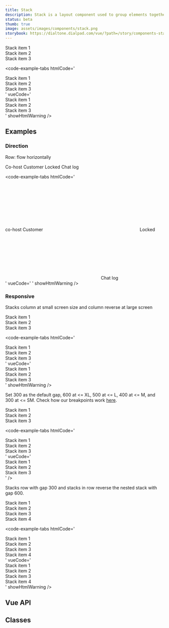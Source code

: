```yaml
---
title: Stack
description: Stack is a layout component used to group elements together and apply a space between them.
status: beta
thumb: true
image: assets/images/components/stack.png
storybook: https://dialtone.dialpad.com/vue/?path=/story/components-stack--default
---
```


<code-well-header>
  <div class="d-stack d-stack--gap-500 d-bgc-magenta-100">
    <div class="d-bgc-secondary">
      Stack item 1
    </div>
    <div class="d-bgc-secondary">
      Stack item 2
    </div>
    <div class="d-bgc-secondary">
      Stack item 3
    </div>
  </div>
</code-well-header>

<code-example-tabs
htmlCode='
<div class="d-stack d-stack--gap-500">
  <div>Stack item 1</div>
  <div>Stack item 2</div>
  <div>Stack item 3</div>
</div>
'
vueCode='
<dt-stack
  gap="500"
>
  <div>
    Stack item 1
  </div>
  <div>
    Stack item 2
  </div>
  <div>
    Stack item 3
  </div>
</dt-stack>
'
showHtmlWarning />

## Examples

### Direction

Row: flow horizontally

<code-well-header>
  <div class="d-stack d-stack--row d-stack--gap-400">
    <span class="d-badge">Co-host</span>
    <span class="d-badge">Customer</span>
    <span class="d-badge">
      <span class="d-badge__icon-left">
        <dt-icon name="lock" size="200" />
      </span>
      <span class="d-badge__label">Locked</span>
    </span>
    <span class="d-badge">
      <span class="d-badge__icon-left">
        <dt-icon name="message" size="200" />
      </span>
      <span class="d-badge__label">Chat log</span>
    </span>
  </div>
</code-well-header>

<code-example-tabs
htmlCode='
<div class="d-stack d-stack--row d-stack--gap-500">
  <span class="d-badge">
    <span class="d-badge__label"> co-host </span>
  </span>
  <span class="d-badge">
    <span class="d-badge__label"> Customer </span>
  </span>
  <span class="d-badge">
    <span class="d-badge__icon-left">
      <svg>...</svg>
    </span>
    <span class="d-badge__label"> Locked </span>
  </span>
  <span class="d-badge">
    <span class="d-badge__icon-left">
      <svg>...</svg>
    </span>
    <span class="d-badge__label"> Chat log </span>
  </span>
</div>
'
vueCode='
<dt-stack
  gap="500"
  direction="row"
>
  <dt-badge text="co-host" />
  <dt-badge text="Customer" />
  <dt-badge
    icon-left="lock"
    text="Locked"
  />
  <dt-badge
    icon-left="message"
    text="Chat log"
  />
</dt-stack>
'
showHtmlWarning />

### Responsive

Stacks column at small screen size and column reverse at large screen

<code-well-header>
    <div class="d-stack d-stack--row d-stack--sm-column d-stack--lg-column-reverse d-stack--gap-500 d-bgc-magenta-100">
      <div class="d-bgc-secondary">
        Stack item 1
      </div>
      <div class="d-bgc-secondary">
        Stack item 2
      </div>
      <div class="d-bgc-secondary">
        Stack item 3
      </div>
    </div>
</code-well-header>

<code-example-tabs
htmlCode='
<div class="d-stack d-stack--row d-stack--sm-column d-stack--lg-column-reverse d-stack--gap-0">
  <div>Stack item 1</div>
  <div>Stack item 2</div>
  <div>Stack item 3</div>
</div>
'
vueCode='
<dt-stack
  :direction="{ `default`: `row`, `sm`: `column`, `lg`: `column-reverse` }"
>
  <div>
    Stack item 1
  </div>
  <div>
    Stack item 2
  </div>
  <div>
    Stack item 3
  </div>
</dt-stack>
'
showHtmlWarning />

Set 300 as the default gap, 600 at <= XL, 500 at <= L, 400 at <= M, and 300 at <= SM. Check how our breakpoints work [here](/utilities/responsive/breakpoints.html).

<code-well-header>
  <dt-stack :gap="{ default: '300', xl: '600', lg: '500', md: '400', sm: '300' }" class="d-bgc-magenta-100">
    <div class="d-bgc-secondary">
      Stack item 1
    </div>
    <div class="d-bgc-secondary">
      Stack item 2
    </div>
    <div class="d-bgc-secondary">
      Stack item 3
    </div>
  </dt-stack>
</code-well-header>

<code-example-tabs
htmlCode='
<div class="d-stack d-stack--gap-300 d-stack--sm-gap-300 d-stack--md-gap-400 d-stack--lg-gap-500 d-stack--xl-gap-600">
  <div class="d-bgc-magenta-100">Stack item 1</div>
  <div class="d-bgc-magenta-100">Stack item 2</div>
  <div class="d-bgc-magenta-100">Stack item 3</div>
</div>
'
vueCode='
<dt-stack :gap="{ default: `300`, xl: `600`, lg: `500`, md: `400`, sm: `300` }">
  <div class="d-bgc-magenta-100">
    Stack item 1
  </div>
  <div class="d-bgc-magenta-100">
    Stack item 2
  </div>
  <div class="d-bgc-magenta-100">
    Stack item 3
  </div>
</dt-stack>
'
/>

Stacks row with gap 300 and stacks in row reverse the nested stack with gap 600.

<code-well-header>
    <section class="d-stack d-stack--row d-stack--gap-300 d-bgc-magenta-100 d-ai-stretch">
      <div class="d-bgc-secondary d-ba d-bc-default">
        Stack item 1
      </div>
      <div>
        <div class="d-bgc-secondary d-ba d-bc-default">
          Stack item 2
        </div>
        <div class="d-stack d-stack--row-reverse d-stack--gap-600 d-bgc-magenta-100">
          <div class="d-bgc-secondary d-ba d-bc-default">
            Stack item 3
          </div>
          <div class="d-bgc-secondary d-ba d-bc-default">
            Stack item 4
          </div>
        </div>
      </div>
    </section>
</code-well-header>

<code-example-tabs
htmlCode='
<section class="d-stack d-stack--row d-stack--gap-300">
  <div class="d-bgc-magenta-100">Stack item 1</div>
  <div>
    <div class="d-bgc-magenta-100">Stack item 2</div>
    <div class="d-stack d-stack--row-reverse d-stack--gap-500">
      <div class="d-bgc-magenta-200">Stack item 3</div>
      <div class="d-bgc-magenta-200">Stack item 4</div>
    </div>
  </div>
</section>
'
vueCode='
<dt-stack
  direction="row"
  as="section"
  gap="300"
>
  <div class="d-bgc-magenta-100">Stack item 1</div>
  <div>
    <div class="d-bgc-magenta-100">Stack item 2</div>
    <dt-stack
      direction="row-reverse"
      gap="500"
    >
      <div class="d-bgc-magenta-200">Stack item 3</div>
      <div class="d-bgc-magenta-200">Stack item 4</div>
    </dt-stack>
  </div>
</dt-stack>
'
showHtmlWarning />

## Vue API

<component-vue-api component-name="stack" />

## Classes

<component-class-table component-name="stack"></component-class-table>
